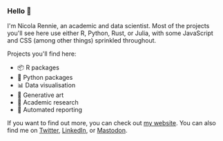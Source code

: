 ### Hello 👋

I'm Nicola Rennie, an academic and data scientist. Most of the projects you'll see here use either R, Python, Rust, or Julia, with some JavaScript and CSS (among other things) sprinkled throughout.

Projects you'll find here:

- 📦 R packages
- 🐍 Python packages
- 📊 Data visualisation
- 🎨 Generative art
- 🔬 Academic research
- 📝 Automated reporting
 
If you want to find out more, you can check out [my website](https://nrennie.rbind.io/). You can also find me on [Twitter](https://twitter.com/nrennie35), [LinkedIn](https://www.linkedin.com/in/nicola-rennie/), or <a rel="me" href="https://fosstodon.org/@nrennie">Mastodon</a>.
 
